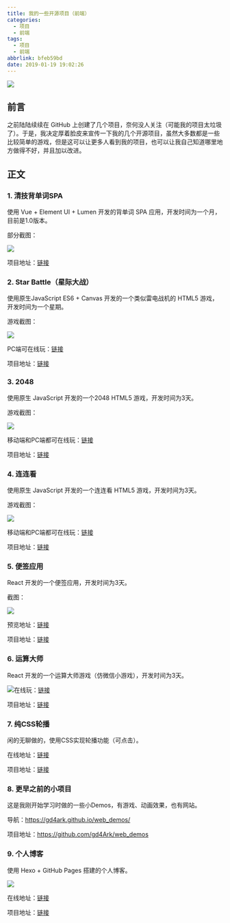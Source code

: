 ```yaml
---
title: 我的一些开源项目（前端）
categories:
  - 项目
  - 前端
tags:
  - 项目
  - 前端
abbrlink: bfeb59bd
date: 2019-01-19 19:02:26
---
```


<div class="excerpt">
    <img src="http://ww1.sinaimg.cn/large/9892fa7fgy1fzc6sahf3aj20qo0dcwhu.jpg" />
</div>
<!-- more -->

## 前言

之前陆陆续续在 GitHub 上创建了几个项目，奈何没人关注（可能我的项目太垃圾了）。于是，我决定厚着脸皮来宣传一下我的几个开源项目，虽然大多数都是一些比较简单的游戏，但是这可以让更多人看到我的项目，也可以让我自己知道哪里地方做得不好，并且加以改进。

## 正文

### 1. 清技背单词SPA

使用 Vue + Element UI + Lumen 开发的背单词 SPA 应用，开发时间为一个月，目前是1.0版本。

部分截图：

![](http://ww1.sinaimg.cn/large/9892fa7fgy1fzc6m6dnrij20j00xcn3w.jpg)

项目地址：[链接](https://github.com/gd4Ark/learn_english)

### 2. Star Battle（星际大战）

使用原生JavaScript ES6 + Canvas 开发的一个类似雷电战机的 HTML5 游戏，开发时间为一个星期。

游戏截图：

![](http://ww1.sinaimg.cn/large/9892fa7fgy1fzc6sahf3aj20qo0dcwhu.jpg)

PC端可在线玩：[链接](https://gd4ark.github.io/Star_Battle)

项目地址：[链接](https://github.com/gd4Ark/Star_Battle)

### 3. 2048

使用原生 JavaScript 开发的一个2048 HTML5 游戏，开发时间为3天。

游戏截图：

![](http://ww1.sinaimg.cn/large/9892fa7fgy1fzc6v98jwij211y0lcdiu.jpg)

移动端和PC端都可在线玩：[链接](https://gd4ark.github.io/2048/)

项目地址：[链接](https://github.com/gd4Ark/2048)

### 4. 连连看

使用原生 JavaScript 开发的一个连连看 HTML5 游戏，开发时间为3天。

游戏截图：

![](http://ww1.sinaimg.cn/large/9892fa7fgy1fzc7r1ipekj20s70i97df.jpg)

移动端和PC端都可在线玩：[链接](https://gd4ark.github.io/linkup/)

项目地址：[链接](https://github.com/gd4Ark/linkup)

### 5. 便签应用

React 开发的一个便签应用，开发时间为3天。

截图：

![](http://ww1.sinaimg.cn/large/9892fa7fgy1fzc76qqmykj20s70i9mxh.jpg)

预览地址：[链接](https://gd4ark.github.io/react-note/dist/)

项目地址：[链接](https://github.com/gd4Ark/react-note)

### 6. 运算大师

React 开发的一个运算大师游戏（仿微信小游戏），开发时间为3天。

![](http://ww1.sinaimg.cn/large/9892fa7fgy1fzc794adlaj20s70i9aar.jpg)在线玩：[链接](https://gd4ark.github.io/computing_king/dist/index.html)

项目地址：[链接](https://github.com/gd4Ark/computing_king)

### 7. 纯CSS轮播

闲的无聊做的，使用CSS实现轮播功能（可点击）。

在线地址：[链接](https://gd4ark.github.io/CSS-Carousel/)

项目地址：[链接](https://github.com/gd4Ark/CSS-Carousel)

### 8. 更早之前的小项目

这是我刚开始学习时做的一些小Demos，有游戏、动画效果，也有网站。

导航：https://gd4ark.github.io/web_demos/

项目地址：https://github.com/gd4Ark/web_demos

### 9. 个人博客

使用 Hexo + GitHub Pages 搭建的个人博客。

![](http://ww1.sinaimg.cn/large/9892fa7fgy1fzc7penpbhj20s70gw754.jpg)

在线地址：[链接](https://gd4ark.github.io/)

项目地址：[链接](https://github.com/gd4Ark/gd4Ark.github.io)



